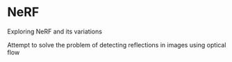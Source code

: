 # NeRF

Exploring NeRF and its variations

Attempt to solve the problem of detecting reflections in images using optical flow
